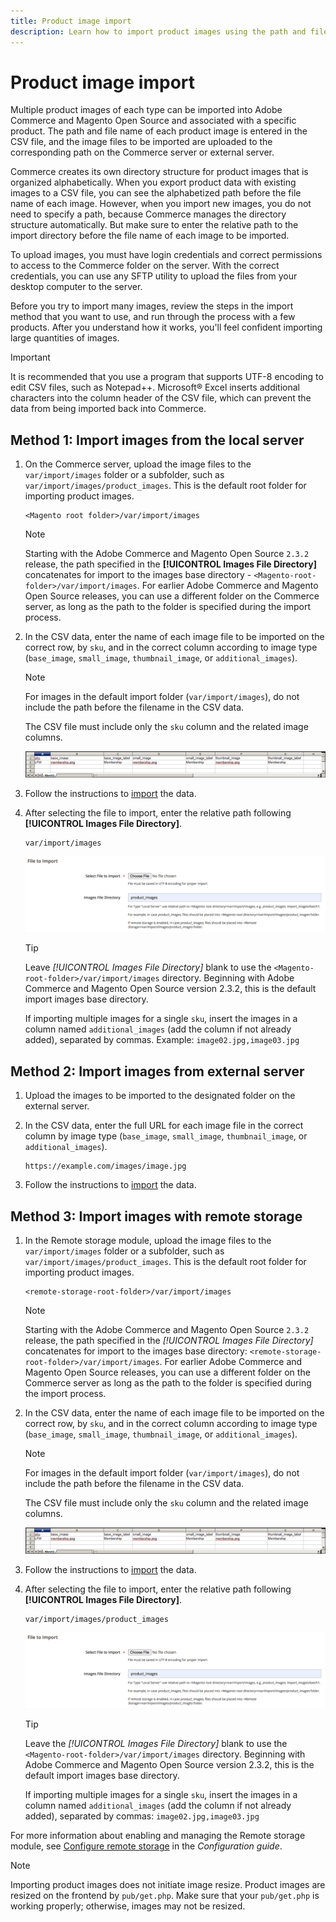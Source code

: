 ```yaml
---
title: Product image import
description: Learn how to import product images using the path and file name of each image.
---
```

# Product image import

Multiple product images of each type can be imported into Adobe Commerce and Magento Open Source and associated with a specific product. The path and file name of each product image is entered in the CSV file, and the image files to be imported are uploaded to the corresponding path on the Commerce server or external server.

Commerce creates its own directory structure for product images that is organized alphabetically. When you export product data with existing images to a CSV file, you can see the alphabetized path before the file name of each image. However, when you import new images, you do not need to specify a path, because Commerce manages the directory structure automatically. But make sure to enter the relative path to the import directory before the file name of each image to be imported.

To upload images, you must have login credentials and correct permissions to access to the Commerce folder on the server. With the correct credentials, you can use any SFTP utility to upload the files from your desktop computer to the server.

Before you try to import many images, review the steps in the import method that you want to use, and run through the process with a few products. After you understand how it works, you'll feel confident importing large quantities of images.

>[!IMPORTANT]
>
>It is recommended that you use a program that supports UTF-8 encoding to edit CSV files, such as Notepad++. Microsoft&reg; Excel inserts additional characters into the column header of the CSV file, which can prevent the data from being imported back into Commerce.

## Method 1: Import images from the local server

1. On the Commerce server, upload the image files to the `var/import/images` folder or a subfolder, such as `var/import/images/product_images`. This is the default root folder for importing product images.

    ```terminal
    <Magento root folder>/var/import/images
    ```

   >[!NOTE]
   >
   >Starting with the Adobe Commerce and Magento Open Source `2.3.2` release, the path specified in the **[!UICONTROL Images File Directory]** concatenates for import to the images base directory - `<Magento-root-folder>/var/import/images`. For earlier Adobe Commerce and Magento Open Source releases, you can use a different folder on the Commerce server, as long as the path to the folder is specified during the import process.

1. In the CSV data, enter the name of each image file to be imported on the correct row, by `sku`, and in the correct column according to image type (`base_image`, `small_image`, `thumbnail_image`, or `additional_images`).

   >[!NOTE]
   >
   >For images in the default import folder (`var/import/images`), do not include the path before the filename in the CSV data.

   The CSV file must include only the `sku` column and the related image columns.

   ![Example - CSV image data import](./assets/data-import-csv-image-files-default-local.png)<!-- zoom -->

1. Follow the instructions to [import](data-import.md) the data.

1. After selecting the file to import, enter the relative path following **[!UICONTROL Images File Directory]**.

   ```terminal
   var/import/images
   ```

   ![Data import images file directory](./assets/data-import-file-to-import.png)<!-- zoom -->

   >[!TIP]
   >
   >Leave _[!UICONTROL Images File Directory]_ blank to use the `<Magento-root-folder>/var/import/images` directory. Beginning with Adobe Commerce and Magento Open Source version 2.3.2, this is the default import images base directory.

   If importing multiple images for a single `sku`, insert the images in a column named `additional_images` (add the column if not already added), separated by commas. Example: `image02.jpg,image03.jpg`

## Method 2: Import images from external server

1. Upload the images to be imported to the designated folder on the external server.

1. In the CSV data, enter the full URL for each image file in the correct column by image type (`base_image`, `small_image`, `thumbnail_image`, or `additional_images`).

   ```terminal
   https://example.com/images/image.jpg
   ```

1. Follow the instructions to [import](data-import.md) the data.

## Method 3: Import images with remote storage

1. In the Remote storage module, upload the image files to the `var/import/images` folder or a subfolder, such as `var/import/images/product_images`. This is the default root folder for importing product images.

   ```terminal
   <remote-storage-root-folder>/var/import/images
   ```

   >[!NOTE]
   >
   >Starting with the Adobe Commerce and Magento Open Source `2.3.2` release, the path specified in the _[!UICONTROL Images File Directory]_ concatenates for import to the images base directory: `<remote-storage-root-folder>/var/import/images`. For earlier Adobe Commerce and Magento Open Source releases, you can use a different folder on the Commerce server as long as the path to the folder is specified during the import process.

1. In the CSV data, enter the name of each image file to be imported on the correct row, by `sku`, and in the correct column according to image type (`base_image`, `small_image`, `thumbnail_image`, or `additional_images`).

   >[!NOTE]
   >
   >For images in the default import folder (`var/import/images`), do not include the path before the filename in the CSV data.

   The CSV file must include only the `sku` column and the related image columns.

   ![Example - CSV image data import](./assets/data-import-csv-image-files-default-local.png)<!-- zoom -->

1. Follow the instructions to [import](data-import.md) the data.

1. After selecting the file to import, enter the relative path following **[!UICONTROL Images File Directory]**.

   ```terminal
   var/import/images/product_images
   ```

   ![Data import images file directory](./assets/data-import-file-to-import.png)<!-- zoom -->

   >[!TIP]
   >
   >Leave the _[!UICONTROL Images File Directory]_ blank to use the `<Magento-root-folder>/var/import/images` directory. Beginning with Adobe Commerce and Magento Open Source version 2.3.2, this is the default import images base directory.

   If importing multiple images for a single `sku`, insert the images in a column named `additional_images` (add the column if not already added), separated by commas: `image02.jpg,image03.jpg`

For more information about enabling and managing the Remote storage module, see [Configure remote storage](https://experienceleague.adobe.com/docs/commerce-operations/configuration-guide/storage/remote-storage/remote-storage.html) in the _Configuration guide_.

>[!NOTE]
>
>Importing product images does not initiate image resize. Product images are resized on the frontend by `pub/get.php`. Make sure that your `pub/get.php` is working properly; otherwise, images may not be resized.

